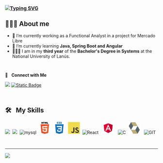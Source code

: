 
### [![Typing SVG](https://readme-typing-svg.demolab.com?font=Fira+Code&size=30&duration=3000&pause=1000&color=F7C133&background=FFFFFF00&center=true&vCenter=true&random=false&width=435&lines=Hi+%F0%9F%91%8B%F0%9F%8F%BB%2C+I'm+Luciano;Backend+Developer)](https://git.io/typing-svg)
	
## **👩🏻‍💻 About me**

- 🔭 I’m currently working as a Functional Analyst in a project for Mercado Libre
- 🌱 I’m currently learning **Java, Spring Boot and Angular**
- 👨🏻‍🎓 I am in my **third year** of the **Bachelor's Degree in Systems** at the National University of Lanús.
</br>

 🤝 &nbsp; **Connect with Me**

[<img src="https://img.shields.io/badge/linkedin-%230077B5.svg?&style=for-the-badge&logo=linkedin&logoColor=white" />](https://www.linkedin.com/in/luciano-mp/)
[![Static Badge](https://img.shields.io/badge/GMAIL-red?style=for-the-badge&logo=GMAIL&logoColor=white&color=red)](mailto:lucianoperez12@gmail.com)

<br>

## 🛠 &nbsp; My Skills

<img src="https://www.vectorlogo.zone/logos/java/java-vertical.svg" width="40">&nbsp;
<img src="https://www.vectorlogo.zone/logos/springio/springio-icon.svg" width=40>&nbsp;
<img src="https://www.vectorlogo.zone/logos/mysql/mysql-ar21.svg" alt="mysql" width="40">&nbsp;
<img src="https://github.com/devicons/devicon/blob/develop/icons/html5/html5-original-wordmark.svg" title="HTML5" alt="HTML" width=40/>&nbsp;
<img src="https://github.com/devicons/devicon/blob/master/icons/css3/css3-plain-wordmark.svg"  title="CSS3" alt="CSS" width=40/>&nbsp;
<img src="https://raw.githubusercontent.com/devicons/devicon/master/icons/javascript/javascript-original.svg" width="40">&nbsp;
<img src="https://raw.githubusercontent.com/bablubambal/All_logo_and_pictures/1ac69ce5fbc389725f16f989fa53c62d6e1b4883/frameworks/react.svg" alt="React" width="40" /> &nbsp;
<img src="https://github.com/devicons/devicon/blob/master/icons/angular/angular-original.svg" alt="Angular" width="40" /> &nbsp;
<img src="https://github.com/bablubambal/All_logo_and_pictures/blob/main/programming%20languages/c.svg" alt="C" width="40">&nbsp;
<img src="https://github.com/devicons/devicon/blob/master/icons/hibernate/hibernate-original.svg" alt="Hibernate" width="40" /> &nbsp;
<img src="https://github.com/bablubambal/All_logo_and_pictures/blob/main/others/git.svg" alt="GIT" width="40">&nbsp;



<br>

---
![](https://github-readme-stats.vercel.app/api/top-langs/?username=lucianomp9&theme=dark&hide_border=false&include_all_commits=false&count_private=false&layout=compact)

</p>
          
          
